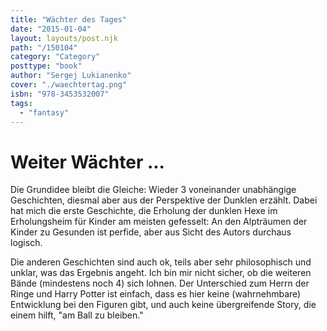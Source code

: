 ```yaml
---
title: "Wächter des Tages"
date: "2015-01-04"
layout: layouts/post.njk
path: "/150104"
category: "Category"
posttype: "book"
author: "Sergej Lukianenko"
cover: "./waechtertag.png"
isbn: "978-3453532007"
tags:
  - "fantasy"
---
```


# Weiter Wächter ...

Die Grundidee bleibt die Gleiche: Wieder 3 voneinander unabhängige Geschichten, diesmal aber aus der
Perspektive der Dunklen erzählt. Dabei hat mich die erste Geschichte, die Erholung der dunklen Hexe im
Erholungsheim für Kinder am meisten gefesselt: An den Alpträumen der Kinder zu Gesunden ist perfide, aber
aus Sicht des Autors durchaus logisch.

Die anderen Geschichten sind auch ok, teils aber sehr philosophisch und unklar, was das Ergebnis angeht.
Ich bin mir nicht sicher, ob die weiteren Bände (mindestens noch 4) sich lohnen. Der Unterschied zum Herrn der
Ringe und Harry Potter ist einfach, dass es hier keine (wahrnehmbare) Entwicklung bei den Figuren gibt, und
auch keine übergreifende Story, die einem hilft, "am Ball zu bleiben."
